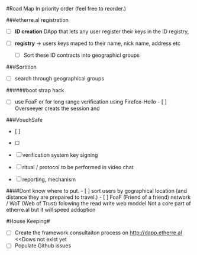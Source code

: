 #Road Map
In priority order (feel free to reorder.)

###etherre.al registration
- [ ] **ID creation** DApp that lets any user register their keys in the ID registry, 
- [ ] **registry** -> users keys maped to their name, nick name, address etc 

    - [ ] Sort these ID contracts into geographicl groups            
  
###Sortition  
  
  - [ ]  search through geographical groups

######boot strap hack
- [ ]  use FoaF or for long range verification using Firefox-Hello 
					- [ ] Overseeyer creats the session and 

###VouchSafe					
  - [ ] 
  - [ ] 
  - [ ] verification system key signing
  - [ ] ritual / protocol to be performed in video chat 
  - [ ] reporting, mechanism


####Dont know where to put.
			- [ ] sort users by gographical location (and distance they are prepaired to travel.)
			- [ ] FoaF (Friend of a friend) network / WoT (Web of Trust) folowing the read write web moddel
					Not a core part of etherre.al but it will speed addoption
	


#House Keeping#
- [ ] Create the framework consultaiton process on http://dapp.etherre.al <<Dows not exist yet 
- [ ] Populate Github issues
